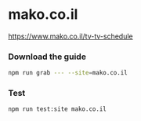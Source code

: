 # mako.co.il

https://www.mako.co.il/tv-tv-schedule

### Download the guide

```sh
npm run grab --- --site=mako.co.il
```

### Test

```sh
npm run test:site mako.co.il
```
